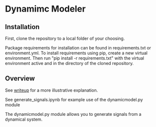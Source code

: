 # Dynamimc Modeler

## Installation
First, clone the repository to a local folder of your choosing.

Package requirements for installation can be found in requirements.txt or environment.yml.
To install requirements using pip, create a new virtual environment. Then run "pip install -r requirements.txt" with the virtual environment active and in the directory of the cloned repository.

## Overview
See [writeup](https://gaoadam.github.io/docs/projects/dynamic_modeler/dynamic_modeler.html) for a more illustrative explanation.

See generate_signals.ipynb for example use of the dynamicmodel.py module

The dynamicmodel.py module allows you to generate signals from a dynamical system.

##

